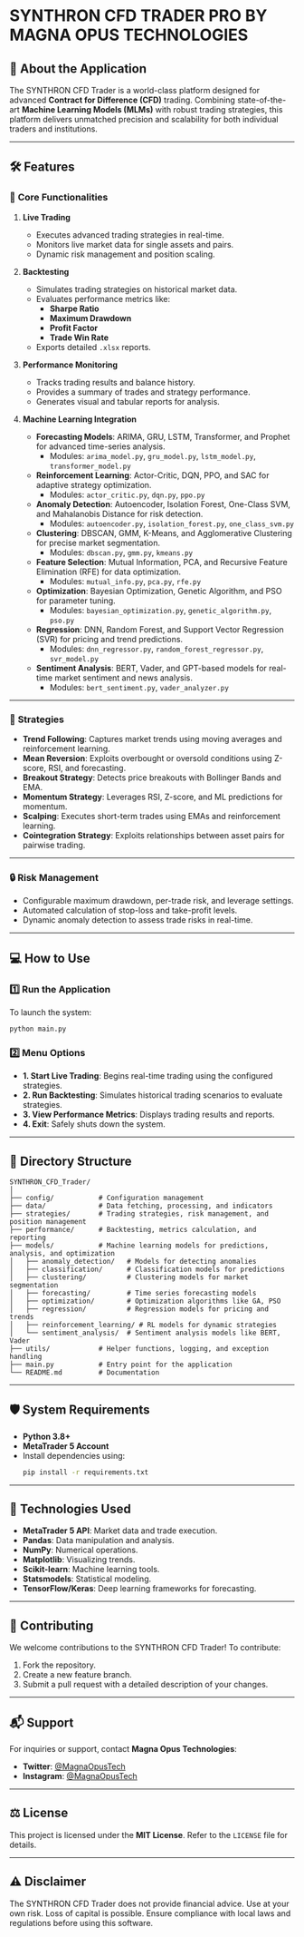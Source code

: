 # SYNTHRON CFD TRADER PRO BY MAGNA OPUS TECHNOLOGIES

## 🚀 **About the Application**

The SYNTHRON CFD Trader is a world-class platform designed for advanced **Contract for Difference (CFD)** trading. Combining state-of-the-art **Machine Learning Models (MLMs)** with robust trading strategies, this platform delivers unmatched precision and scalability for both individual traders and institutions.

---

## 🛠 **Features**

### 🎯 **Core Functionalities**

1. **Live Trading**
   - Executes advanced trading strategies in real-time.
   - Monitors live market data for single assets and pairs.
   - Dynamic risk management and position scaling.

2. **Backtesting**
   - Simulates trading strategies on historical market data.
   - Evaluates performance metrics like:
     - **Sharpe Ratio**
     - **Maximum Drawdown**
     - **Profit Factor**
     - **Trade Win Rate**
   - Exports detailed `.xlsx` reports.

3. **Performance Monitoring**
   - Tracks trading results and balance history.
   - Provides a summary of trades and strategy performance.
   - Generates visual and tabular reports for analysis.

4. **Machine Learning Integration**
   - **Forecasting Models**: ARIMA, GRU, LSTM, Transformer, and Prophet for advanced time-series analysis.
     - Modules: `arima_model.py`, `gru_model.py`, `lstm_model.py`, `transformer_model.py`
   - **Reinforcement Learning**: Actor-Critic, DQN, PPO, and SAC for adaptive strategy optimization.
     - Modules: `actor_critic.py`, `dqn.py`, `ppo.py`
   - **Anomaly Detection**: Autoencoder, Isolation Forest, One-Class SVM, and Mahalanobis Distance for risk detection.
     - Modules: `autoencoder.py`, `isolation_forest.py`, `one_class_svm.py`
   - **Clustering**: DBSCAN, GMM, K-Means, and Agglomerative Clustering for precise market segmentation.
     - Modules: `dbscan.py`, `gmm.py`, `kmeans.py`
   - **Feature Selection**: Mutual Information, PCA, and Recursive Feature Elimination (RFE) for data optimization.
     - Modules: `mutual_info.py`, `pca.py`, `rfe.py`
   - **Optimization**: Bayesian Optimization, Genetic Algorithm, and PSO for parameter tuning.
     - Modules: `bayesian_optimization.py`, `genetic_algorithm.py`, `pso.py`
   - **Regression**: DNN, Random Forest, and Support Vector Regression (SVR) for pricing and trend predictions.
     - Modules: `dnn_regressor.py`, `random_forest_regressor.py`, `svr_model.py`
   - **Sentiment Analysis**: BERT, Vader, and GPT-based models for real-time market sentiment and news analysis.
     - Modules: `bert_sentiment.py`, `vader_analyzer.py`

---

### 🧠 **Strategies**

- **Trend Following**: Captures market trends using moving averages and reinforcement learning.
- **Mean Reversion**: Exploits overbought or oversold conditions using Z-score, RSI, and forecasting.
- **Breakout Strategy**: Detects price breakouts with Bollinger Bands and EMA.
- **Momentum Strategy**: Leverages RSI, Z-score, and ML predictions for momentum.
- **Scalping**: Executes short-term trades using EMAs and reinforcement learning.
- **Cointegration Strategy**: Exploits relationships between asset pairs for pairwise trading.

---

### 🔒 **Risk Management**

- Configurable maximum drawdown, per-trade risk, and leverage settings.
- Automated calculation of stop-loss and take-profit levels.
- Dynamic anomaly detection to assess trade risks in real-time.

---

## 💻 **How to Use**

### 1️⃣ **Run the Application**
To launch the system:
```bash
python main.py
```

### 2️⃣ **Menu Options**

- **1. Start Live Trading**: Begins real-time trading using the configured strategies.
- **2. Run Backtesting**: Simulates historical trading scenarios to evaluate strategies.
- **3. View Performance Metrics**: Displays trading results and reports.
- **4. Exit**: Safely shuts down the system.

---

## 📂 **Directory Structure**

```plaintext
SYNTHRON_CFD_Trader/
│
├── config/           # Configuration management
├── data/             # Data fetching, processing, and indicators
├── strategies/       # Trading strategies, risk management, and position management
├── performance/      # Backtesting, metrics calculation, and reporting
├── models/           # Machine learning models for predictions, analysis, and optimization
│   ├── anomaly_detection/   # Models for detecting anomalies
│   ├── classification/      # Classification models for predictions
│   ├── clustering/          # Clustering models for market segmentation
│   ├── forecasting/         # Time series forecasting models
│   ├── optimization/        # Optimization algorithms like GA, PSO
│   ├── regression/          # Regression models for pricing and trends
│   ├── reinforcement_learning/ # RL models for dynamic strategies
│   └── sentiment_analysis/  # Sentiment analysis models like BERT, Vader
├── utils/            # Helper functions, logging, and exception handling
├── main.py           # Entry point for the application
└── README.md         # Documentation
```

---

## 🛡 **System Requirements**

- **Python 3.8+**
- **MetaTrader 5 Account**
- Install dependencies using:
  ```bash
  pip install -r requirements.txt
  ```

---

## 🧩 **Technologies Used**

- **MetaTrader 5 API**: Market data and trade execution.
- **Pandas**: Data manipulation and analysis.
- **NumPy**: Numerical operations.
- **Matplotlib**: Visualizing trends.
- **Scikit-learn**: Machine learning tools.
- **Statsmodels**: Statistical modeling.
- **TensorFlow/Keras**: Deep learning frameworks for forecasting.

---

## 📖 **Contributing**

We welcome contributions to the SYNTHRON CFD Trader! To contribute:
1. Fork the repository.
2. Create a new feature branch.
3. Submit a pull request with a detailed description of your changes.

---

## 📬 **Support**

For inquiries or support, contact **Magna Opus Technologies**:
- **Twitter**: [@MagnaOpusTech](https://twitter.com/MagnaOpusTech)
- **Instagram**: [@MagnaOpusTech](https://instagram.com/MagnaOpusTech)

---

## ⚖ **License**

This project is licensed under the **MIT License**. Refer to the `LICENSE` file for details.

---

## ⚠ **Disclaimer**

The SYNTHRON CFD Trader does not provide financial advice. Use at your own risk. Loss of capital is possible. Ensure compliance with local laws and regulations before using this software.

